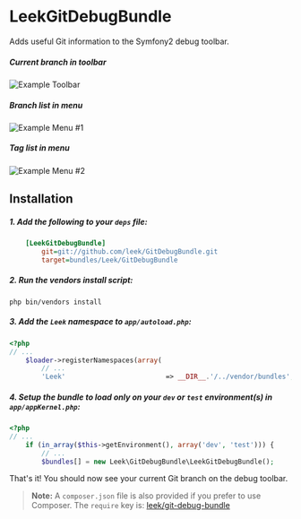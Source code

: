 # LeekGitDebugBundle

Adds useful Git information to the Symfony2 debug toolbar.

##### Current branch in toolbar

![Example Toolbar](http://i.imgur.com/ewaiC.png)

##### Branch list in menu

![Example Menu #1](http://i.imgur.com/A7qZk.png)

##### Tag list in menu

![Example Menu #2](http://i.imgur.com/hEss5.png)

## Installation

##### 1. Add the following to your `deps` file:

```ini
    [LeekGitDebugBundle]
        git=git://github.com/leek/GitDebugBundle.git
        target=bundles/Leek/GitDebugBundle
```
    
##### 2. Run the vendors install script:

```
php bin/vendors install
```
    
##### 3. Add the `Leek` namespace to `app/autoload.php`:

```php
<?php
// ...
    $loader->registerNamespaces(array(
        // ...
        'Leek'                         => __DIR__.'/../vendor/bundles',
```
      
##### 4. Setup the bundle to load only on your `dev` or `test` environment(s) in `app/appKernel.php`:
   
```php
<?php
// ...
    if (in_array($this->getEnvironment(), array('dev', 'test'))) {
        // ...
        $bundles[] = new Leek\GitDebugBundle\LeekGitDebugBundle();
```
      
That's it! You should now see your current Git branch on the debug toolbar.

> **Note:** A `composer.json` file is also provided if you prefer to use Composer. The `require` key is: [leek/git-debug-bundle](http://packagist.org/packages/leek/git-debug-bundle)